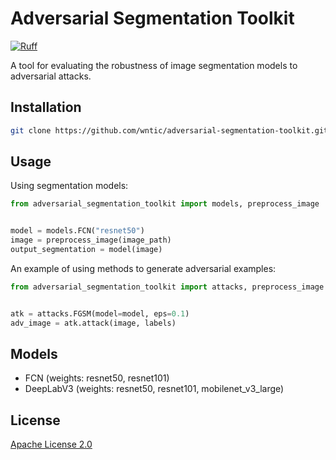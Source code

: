 # Adversarial Segmentation Toolkit

[![Ruff](https://img.shields.io/endpoint?url=https://raw.githubusercontent.com/astral-sh/ruff/main/assets/badge/v2.json)](https://github.com/astral-sh/ruff)

A tool for evaluating the robustness of image segmentation models to adversarial attacks.

## Installation

```bash
git clone https://github.com/wntic/adversarial-segmentation-toolkit.git
```

## Usage

Using segmentation models:

```python
from adversarial_segmentation_toolkit import models, preprocess_image


model = models.FCN("resnet50")
image = preprocess_image(image_path)
output_segmentation = model(image)

```

An example of using methods to generate adversarial examples:

```python
from adversarial_segmentation_toolkit import attacks, preprocess_image


atk = attacks.FGSM(model=model, eps=0.1)
adv_image = atk.attack(image, labels)

```

## Models
- FCN (weights: resnet50, resnet101)
- DeepLabV3 (weights: resnet50, resnet101, mobilenet_v3_large)

## License

[Apache License 2.0](https://choosealicense.com/licenses/apache-2.0/)
